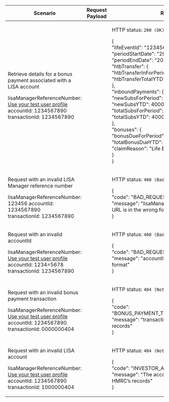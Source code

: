 <table>
	<col width="25%">
	<col width="35%">
	<col width="40%">
	<thead>
		<tr>
			<th>Scenario</th>
			<th>Request Payload</th>
			<th>Response</th>
		</tr>
	</thead>
	<tbody>
	    <tr>
		    <td>
		    	<p>Retrieve details for a bonus payment associated with a LISA account</p>
		    	<p class ="code--block">
		    		lisaManagerReferenceNumber: <a href="https://test-developer.service.hmrc.gov.uk/api-documentation/docs/api/service/lisa-api/1.0#testing-the-api">Use your test user profile</a><br>
		    		accountId: 1234567890<br>
		    		transactionId: 1234567890
		    	</p>
			</td>
			<td></td>
			<td>
				<p>HTTP status: <code class="code--slim">200 (OK)</code></p>
				<p class ="code--block">
					{<br>
						"lifeEventId": "1234567890",<br>
						"periodStartDate": "2017-04-06",<br>
						"periodEndDate": "2017-05-05",<br>
						"htbTransfer": {<br>
							"htbTransferInForPeriod": 0.00,<br>
							"htbTransferTotalYTD": 0.00<br>
						},<br>
						"inboundPayments": {<br>
							"newSubsForPeriod": 4000.00,<br>
							"newSubsYTD": 4000.00,<br>
							"totalSubsForPeriod": 4000.00,<br>
							"totalSubsYTD": 4000.00<br>
						},<br>
						"bonuses": {<br>
							"bonusDueForPeriod": 1000.00,<br>
							"totalBonusDueYTD": 1000.00,<br>
							"claimReason": "Life Event"<br>
						}<br>
					}
				</p>
			</td>
		</tr>
	   <tr>
		    <td>
		    	<p>Request with an invalid LISA Manager reference number</p>
		    	<p class ="code--block">
		    		lisaManagerReferenceNumber: 123456
		    		accountId: 1234567890<br>
		    		transactionId: 1234567890
		    	</p>
			</td>
			<td></td>
			<td>
				<p>HTTP status: <code class="code--slim">400 (Bad Request)</code></p>
				<p class ="code--block">
					{<br>
						"code": "BAD_REQUEST",<br>
						"message": "lisaManagerReferenceNumber in the URL is in the wrong format"<br>
					}
				</p>
			</td>
		</tr>
	   <tr>
		    <td>
		    	<p>Request with an invalid accountId</p>
		    	<p class ="code--block">
		    		lisaManagerReferenceNumber: <a href="https://test-developer.service.hmrc.gov.uk/api-documentation/docs/api/service/lisa-api/1.0#testing-the-api">Use your test user profile</a><br>
		    		accountId: 1234=5678<br>
		    		transactionId: 1234567890
		    	</p>
			</td>
			<td></td>
			<td>
				<p>HTTP status: <code class="code--slim">400 (Bad Request)</code></p>
				<p class ="code--block">
					{<br>
						"code": "BAD_REQUEST",<br>
						"message": "accountId in the URL is in the wrong format"<br>
					}
				</p>
			</td>
		</tr>
	   <tr>
		    <td>
		    	<p>Request with an invalid bonus payment transaction</p>
		    	<p class ="code--block">
		    		lisaManagerReferenceNumber: <a href="https://test-developer.service.hmrc.gov.uk/api-documentation/docs/api/service/lisa-api/1.0#testing-the-api">Use your test user profile</a><br>
		    		accountId: 1234567890<br>
		    		transactionId: 0000000404
		    	</p>
			</td>
			<td></td>
			<td>
				<p>HTTP status: <code class="code--slim">404 (Not Found)</code></p>
				<p class ="code--block">
					{<br>
						"code": "BONUS_PAYMENT_TRANSACTION_NOT_FOUND",<br>
						"message": "transactionId does not match HMRC’s records"<br>
					}
				</p>
			</td>
		</tr>
	   <tr>
		    <td>
		    	<p>Request with an invalid LISA account</p>
		    	<p class ="code--block">
		    		lisaManagerReferenceNumber: <a href="https://test-developer.service.hmrc.gov.uk/api-documentation/docs/api/service/lisa-api/1.0#testing-the-api">Use your test user profile</a><br>
		    		accountId: 1234567890<br>
		    		transactionId: 1000000404
		    	</p>
			</td>
			<td></td>
			<td>
				<p>HTTP status: <code class="code--slim">404 (Not Found)</code></p>
				<p class ="code--block">
					{<br>
						"code": "INVESTOR_ACCOUNTID_NOT_FOUND",<br>
						"message": "The accountId does not match HMRC’s records"<br>
					}
				</p>
			</td>
		</tr>
	</tbody>
</table>
